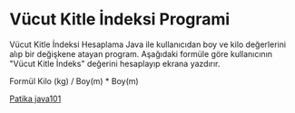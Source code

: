 # Vücut Kitle İndeksi Programi

Vücut Kitle İndeksi Hesaplama Java ile kullanıcıdan boy ve kilo değerlerini alıp bir değişkene atayan program. Aşağıdaki formüle göre kullanıcının "Vücut Kitle İndeks" değerini hesaplayıp ekrana yazdırır.

Formül Kilo (kg) / Boy(m) * Boy(m)

[Patika java101](https://app.patika.dev/courses/java101)